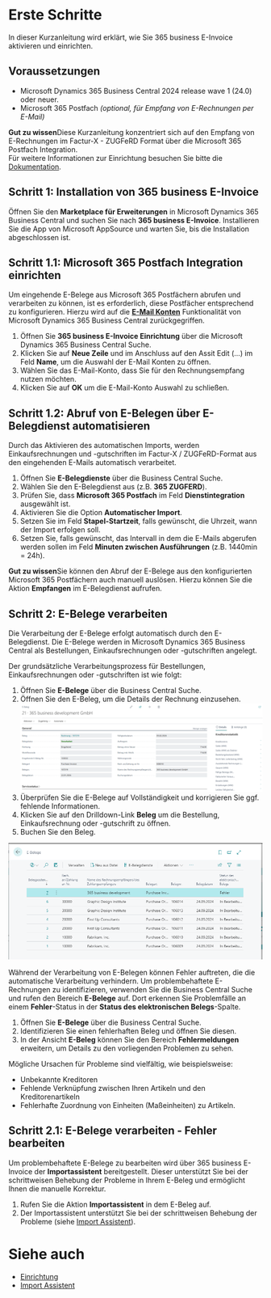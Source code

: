 # Erste Schritte

In dieser Kurzanleitung wird erklärt, wie Sie 365 business E-Invoice aktivieren und einrichten.

## Voraussetzungen

 - Microsoft Dynamics 365 Business Central 2024 release wave 1 (24.0) oder neuer.
 - Microsoft 365 Postfach *(optional, für Empfang von E-Rechnungen per E-Mail)*

<div class="alert alert-notice">
    <i class="fa-duotone fa-solid fa-lightbulb fa-xl"></i>
    <strong>Gut zu wissen</strong>Diese Kurzanleitung konzentriert sich auf den Empfang von E-Rechnungen im Factur-X - ZUGFeRD Format über die Microsoft 365 Postfach Integration.<br/>Für weitere Informationen zur Einrichtung besuchen Sie bitte die <a href="setup.md">Dokumentation</a>.
</div>

## Schritt 1: Installation von 365 business E-Invoice

Öffnen Sie den **Marketplace für Erweiterungen** in Microsoft Dynamics 365 Business Central und suchen Sie nach **365 business E-Invoice**.
Installieren Sie die App von Microsoft AppSource und warten Sie, bis die Installation abgeschlossen ist.

## Schritt 1.1: Microsoft 365 Postfach Integration einrichten

Um eingehende E-Belege aus Microsoft 365 Postfächern abrufen und verarbeiten zu können, ist es erforderlich, diese Postfächer entsprechend zu konfigurieren. Hierzu wird auf die <a href="https://learn.microsoft.com/de-de/dynamics365/business-central/admin-how-setup-email" target="_blank"><strong>E-Mail Konten</strong></a> Funktionalität von Microsoft Dynamics 365 Business Central zurückgegriffen.

 1. Öffnen Sie **365 business E-Invoice Einrichtung** über die Microsoft Dynamics 365 Business Central Suche.
 2. Klicken Sie auf **Neue Zeile** und im Anschluss auf den Assit Edit (...) im Feld **Name**, um die Auswahl der E-Mail Konten zu öffnen.
 3. Wählen Sie das E-Mail-Konto, dass Sie für den Rechnungsempfang nutzen möchten.
 4. Klicken Sie auf **OK** um die E-Mail-Konto Auswahl zu schließen.

## Schritt 1.2: Abruf von E-Belegen über E-Belegdienst automatisieren

Durch das Aktivieren des automatischen Imports, werden Einkaufsrechnungen und -gutschriften im Factur-X / ZUGFeRD-Format aus den eingehenden E-Mails automatisch verarbeitet.

 1. Öffnen Sie **E-Belegdienste** über die Business Central Suche. 
 2. Wählen Sie den E-Belegdienst aus (z.B. **365 ZUGFERD**).
 3. Prüfen Sie, dass **Microsoft 365 Postfach** im Feld **Dienstintegration** ausgewählt ist.
 4. Aktivieren Sie die Option **Automatischer Import**.
 5. Setzen Sie im Feld **Stapel-Startzeit**, falls gewünscht, die Uhrzeit, wann der Import erfolgen soll.
 6. Setzen Sie, falls gewünscht, das Intervall in dem die E-Mails abgerufen werden sollen im Feld **Minuten zwischen Ausführungen** (z.B. 1440min = 24h).

<div class="alert alert-notice">
    <i class="fa-duotone fa-solid fa-lightbulb fa-xl"></i>
    <strong>Gut zu wissen</strong>Sie können den Abruf der E-Belege aus den konfigurierten Microsoft 365 Postfächern auch manuell auslösen. Hierzu können Sie die Aktion <strong>Empfangen</strong> im E-Belegdienst aufrufen.
</div>

## Schritt 2: E-Belege verarbeiten

Die Verarbeitung der E-Belege erfolgt automatisch durch den E-Belegdienst. Die E-Belege werden in Microsoft Dynamics 365 Business Central als Bestellungen, Einkaufsrechnungen oder -gutschriften angelegt.

Der grundsätzliche Verarbeitungsprozess für Bestellungen, Einkaufsrechnungen oder -gutschriften ist wie folgt:

 1. Öffnen Sie **E-Belege** über die Business Central Suche. 
 2. Öffnen Sie den E-Beleg, um die Details der Rechnung einzusehen.
    ![E-Beleg](/assets/images/365-business-e-invoice/65046632-540f-43f0-9ab0-23a809f0002d.png)
 3. Überprüfen Sie die E-Belege auf Vollständigkeit und korrigieren Sie ggf. fehlende Informationen.
 4. Klicken Sie auf den Drilldown-Link **Beleg** um die Bestellung, Einkaufsrechnung oder -gutschrift zu öffnen.
 5. Buchen Sie den Beleg.

![365 business E-Invoice](/assets/images/365-business-e-invoice/e-document-overview.png) 

Während der Verarbeitung von E-Belegen können Fehler auftreten, die die automatische Verarbeitung verhindern. Um problembehaftete E-Rechnungen zu identifizieren, verwenden Sie die Business Central Suche und rufen den Bereich **E-Belege** auf. Dort erkennen Sie Problemfälle an einem **Fehler**-Status in der **Status des elektronischen Belegs**-Spalte.

 1. Öffnen Sie **E-Belege** über die Business Central Suche. 
 2. Identifizieren Sie einen fehlerhaften Beleg und öffnen Sie diesen.
 3. In der Ansicht **E-Beleg** können Sie den Bereich **Fehlermeldungen** erweitern, um Details zu den vorliegenden Problemen zu sehen.

Mögliche Ursachen für Probleme sind vielfältig, wie beispielsweise:

 * Unbekannte Kreditoren
 * Fehlende Verknüpfung zwischen Ihren Artikeln und den Kreditorenartikeln
 * Fehlerhafte Zuordnung von Einheiten (Maßeinheiten) zu Artikeln.

## Schritt 2.1: E-Belege verarbeiten - Fehler bearbeiten

Um problembehaftete E-Belege zu bearbeiten wird über 365 business E-Invoice der **Importassistent** bereitgestellt. Dieser unterstützt Sie bei der schrittweisen Behebung der Probleme in Ihrem E-Beleg und ermöglicht Ihnen die manuelle Korrektur.

 1. Rufen Sie die Aktion **Importassistent** in dem E-Beleg auf.
 2. Der Importassistent unterstützt Sie bei der schrittweisen Behebung der Probleme (siehe [Import Assistent](import-assistant.md)).

# Siehe auch

 - [Einrichtung](setup.md)
 - [Import Assistent](import-assistant.md)